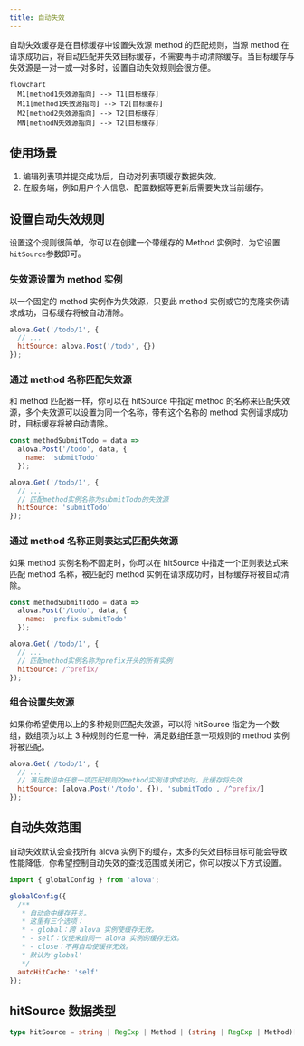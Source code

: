 ```yaml
---
title: 自动失效
---
```


自动失效缓存是在目标缓存中设置失效源 method 的匹配规则，当源 method 在请求成功后，将自动匹配并失效目标缓存，不需要再手动清除缓存。当目标缓存与失效源是一对一或一对多时，设置自动失效规则会很方便。

```mermaid
flowchart
  M1[method1失效源指向] --> T1[目标缓存]
  M11[method1失效源指向] --> T2[目标缓存]
  M2[method2失效源指向] --> T2[目标缓存]
  MN[methodN失效源指向] --> T2[目标缓存]
```

## 使用场景

1. 编辑列表项并提交成功后，自动对列表项缓存数据失效。
2. 在服务端，例如用户个人信息、配置数据等更新后需要失效当前缓存。

## 设置自动失效规则

设置这个规则很简单，你可以在创建一个带缓存的 Method 实例时，为它设置`hitSource`参数即可。

### 失效源设置为 method 实例

以一个固定的 method 实例作为失效源，只要此 method 实例或它的克隆实例请求成功，目标缓存将被自动清除。

```javascript
alova.Get('/todo/1', {
  // ...
  hitSource: alova.Post('/todo', {})
});
```

### 通过 method 名称匹配失效源

和 method 匹配器一样，你可以在 hitSource 中指定 method 的名称来匹配失效源，多个失效源可以设置为同一个名称，带有这个名称的 method 实例请求成功时，目标缓存将被自动清除。

```javascript
const methodSubmitTodo = data =>
  alova.Post('/todo', data, {
    name: 'submitTodo'
  });

alova.Get('/todo/1', {
  // ...
  // 匹配method实例名称为submitTodo的失效源
  hitSource: 'submitTodo'
});
```

### 通过 method 名称正则表达式匹配失效源

如果 method 实例名称不固定时，你可以在 hitSource 中指定一个正则表达式来匹配 method 名称，被匹配的 method 实例在请求成功时，目标缓存将被自动清除。

```javascript
const methodSubmitTodo = data =>
  alova.Post('/todo', data, {
    name: 'prefix-submitTodo'
  });

alova.Get('/todo/1', {
  // ...
  // 匹配method实例名称为prefix开头的所有实例
  hitSource: /^prefix/
});
```

### 组合设置失效源

如果你希望使用以上的多种规则匹配失效源，可以将 hitSource 指定为一个数组，数组项为以上 3 种规则的任意一种，满足数组任意一项规则的 method 实例将被匹配。

```javascript
alova.Get('/todo/1', {
  // ...
  // 满足数组中任意一项匹配规则的method实例请求成功时，此缓存将失效
  hitSource: [alova.Post('/todo', {}), 'submitTodo', /^prefix/]
});
```

## 自动失效范围

自动失效默认会查找所有 alova 实例下的缓存，太多的失效目标目标可能会导致性能降低，你希望控制自动失效的查找范围或关闭它，你可以按以下方式设置。

```js
import { globalConfig } from 'alova';

globalConfig({
  /**
   * 自动命中缓存开关。
   * 这里有三个选项：
   * - global：跨 alova 实例使缓存无效。
   * - self：仅使来自同一 alova 实例的缓存无效。
   * - close：不再自动使缓存无效。
   * 默认为'global'
   */
  autoHitCache: 'self'
});
```

## hitSource 数据类型

```typescript
type hitSource = string | RegExp | Method | (string | RegExp | Method)[];
```

